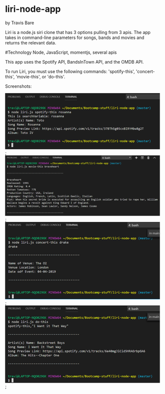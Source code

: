 # liri-node-app

by Travis Bare


Liri is a node.js siri clone that has 3 options pulling from 3 apis.
The app takes in command-line parameters for songs, bands and movies and returns the relevant data.

#Technology
Node, JavaScript, momentjs, several apis

This app uses the Spotify API, BandsInTown API, and the OMDB API.

To run Liri, you must use the following commands: 'spotify-this', 'concert-this', 'movie-this', or 'do-this'.

Screenshots:

![spofity](spotify.PNG);
![Movie](movie-this.PNG);
![concert-this](concert-this.PNG);
![do-this](do-this.PNG);


